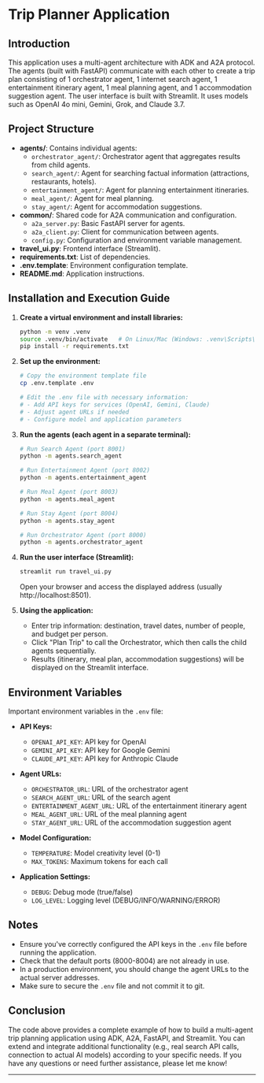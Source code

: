 # Trip Planner Application

## Introduction

This application uses a multi-agent architecture with ADK and A2A protocol. The agents (built with FastAPI) communicate with each other to create a trip plan consisting of 1 orchestrator agent, 1 internet search agent, 1 entertainment itinerary agent, 1 meal planning agent, and 1 accommodation suggestion agent. The user interface is built with Streamlit. It uses models such as OpenAI 4o mini, Gemini, Grok, and Claude 3.7.

## Project Structure

- **agents/**: Contains individual agents:
  - `orchestrator_agent/`: Orchestrator agent that aggregates results from child agents.
  - `search_agent/`: Agent for searching factual information (attractions, restaurants, hotels).
  - `entertainment_agent/`: Agent for planning entertainment itineraries.
  - `meal_agent/`: Agent for meal planning.
  - `stay_agent/`: Agent for accommodation suggestions.
- **common/**: Shared code for A2A communication and configuration.
  - `a2a_server.py`: Basic FastAPI server for agents.
  - `a2a_client.py`: Client for communication between agents.
  - `config.py`: Configuration and environment variable management.
- **travel_ui.py**: Frontend interface (Streamlit).
- **requirements.txt**: List of dependencies.
- **.env.template**: Environment configuration template.
- **README.md**: Application instructions.

## Installation and Execution Guide

1. **Create a virtual environment and install libraries:**

   ```bash
   python -m venv .venv
   source .venv/bin/activate   # On Linux/Mac (Windows: .venv\Scripts\activate)
   pip install -r requirements.txt
   ```

2. **Set up the environment:**

   ```bash
   # Copy the environment template file
   cp .env.template .env

   # Edit the .env file with necessary information:
   # - Add API keys for services (OpenAI, Gemini, Claude)
   # - Adjust agent URLs if needed
   # - Configure model and application parameters
   ```

3. **Run the agents (each agent in a separate terminal):**

   ```bash
   # Run Search Agent (port 8001)
   python -m agents.search_agent

   # Run Entertainment Agent (port 8002)
   python -m agents.entertainment_agent

   # Run Meal Agent (port 8003)
   python -m agents.meal_agent

   # Run Stay Agent (port 8004)
   python -m agents.stay_agent

   # Run Orchestrator Agent (port 8000)
   python -m agents.orchestrator_agent
   ```

4. **Run the user interface (Streamlit):**

   ```bash
   streamlit run travel_ui.py
   ```

   Open your browser and access the displayed address (usually http://localhost:8501).

5. **Using the application:**
   - Enter trip information: destination, travel dates, number of people, and budget per person.
   - Click "Plan Trip" to call the Orchestrator, which then calls the child agents sequentially.
   - Results (itinerary, meal plan, accommodation suggestions) will be displayed on the Streamlit interface.

## Environment Variables

Important environment variables in the `.env` file:

- **API Keys:**

  - `OPENAI_API_KEY`: API key for OpenAI
  - `GEMINI_API_KEY`: API key for Google Gemini
  - `CLAUDE_API_KEY`: API key for Anthropic Claude
  <!-- - `OLLAMA_API_URL`: URL for Ollama API (default: http://localhost:11434) -->

- **Agent URLs:**

  - `ORCHESTRATOR_URL`: URL of the orchestrator agent
  - `SEARCH_AGENT_URL`: URL of the search agent
  - `ENTERTAINMENT_AGENT_URL`: URL of the entertainment itinerary agent
  - `MEAL_AGENT_URL`: URL of the meal planning agent
  - `STAY_AGENT_URL`: URL of the accommodation suggestion agent

- **Model Configuration:**

  <!-- - `DEFAULT_MODEL`: Default model (e.g., gpt-4) -->

  - `TEMPERATURE`: Model creativity level (0-1)
  - `MAX_TOKENS`: Maximum tokens for each call

- **Application Settings:**
  - `DEBUG`: Debug mode (true/false)
  - `LOG_LEVEL`: Logging level (DEBUG/INFO/WARNING/ERROR)

## Notes

- Ensure you've correctly configured the API keys in the `.env` file before running the application.
- Check that the default ports (8000-8004) are not already in use.
- In a production environment, you should change the agent URLs to the actual server addresses.
- Make sure to secure the `.env` file and not commit it to git.

## Conclusion

The code above provides a complete example of how to build a multi-agent trip planning application using ADK, A2A, FastAPI, and Streamlit. You can extend and integrate additional functionality (e.g., real search API calls, connection to actual AI models) according to your specific needs. If you have any questions or need further assistance, please let me know!

---

<!-- ```
trip_planner/
├── agents/
│   ├── orchestrator_agent/
│   │   ├── __main__.py          # Launch FastAPI for orchestrator (port 8000)
│   │   ├── task_manager.py      # Logic for calling child agents and aggregating results
│   │   └── agent.json           # Metadata for orchestrator agent
│   ├── search_agent/
│   │   ├── __main__.py          # Launch FastAPI for search agent (port 8001)
│   │   ├── agent_logic.py       # Logic for performing "web search"
│   │   └── agent.json           # Metadata for search agent
│   ├── entertainment_agent/
│   │   ├── __main__.py          # Launch FastAPI for entertainment agent (port 8002)
│   │   ├── agent.py             # Logic for entertainment itinerary planning
│   │   └── agent.json           # Metadata for entertainment agent
│   ├── meal_agent/
│   │   ├── __main__.py          # Launch FastAPI for meal agent (port 8003)
│   │   ├── agent.py             # Logic for meal planning
│   │   └── agent.json           # Metadata for meal agent
│   └── stay_agent/
│       ├── __main__.py          # Launch FastAPI for stay agent (port 8004)
│       ├── agent.py             # Logic for suggesting suitable accommodations
│       └── agent.json           # Metadata for stay agent
├── common/
│   ├── a2a_server.py            # Create FastAPI app with /run endpoint for each agent
│   └── a2a_client.py            # Utility functions for calling APIs of other agents (A2A client)
├── travel_ui.py                 # Streamlit interface (frontend)
├── requirements.txt             # List of libraries to install
├── Dockerfile                   # Dockerfile for the entire project
├── docker-compose.yml           # Defines services using Docker Compose
└── README.md                    # Deployment instructions

``` -->

